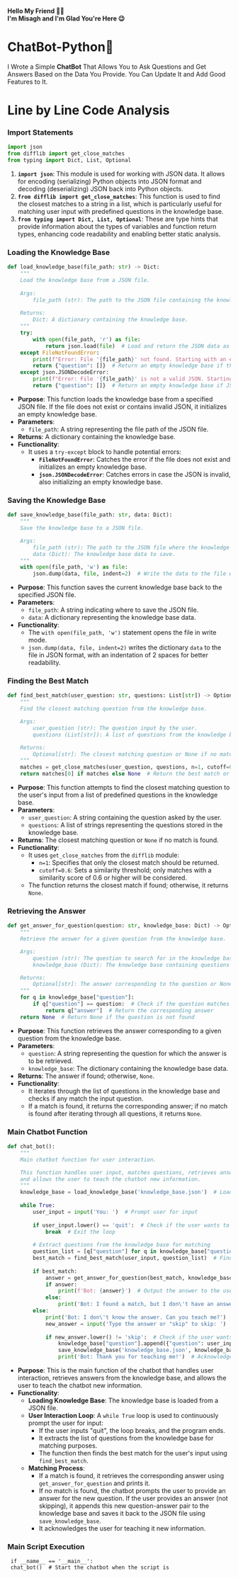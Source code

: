 __Hello My Friend 👋🏻__ <br>
__I'm Misagh and I'm Glad You're Here 😉__

# ChatBot-Python🐍
I Wrote a Simple __ChatBot__ That Allows You to Ask Questions and Get Answers Based on the Data You Provide. You Can Update It and Add Good Features to It.

# Line by Line Code Analysis

### Import Statements

```python
import json
from difflib import get_close_matches
from typing import Dict, List, Optional
```

1. **`import json`**: This module is used for working with JSON data. It allows for encoding (serializing) Python objects into JSON format and decoding (deserializing) JSON back into Python objects.
2. **`from difflib import get_close_matches`**: This function is used to find the closest matches to a string in a list, which is particularly useful for matching user input with predefined questions in the knowledge base.
3. **`from typing import Dict, List, Optional`**: These are type hints that provide information about the types of variables and function return types, enhancing code readability and enabling better static analysis.

### Loading the Knowledge Base

```python
def load_knowledge_base(file_path: str) -> Dict:
    """
    Load the knowledge base from a JSON file.
    
    Args:
        file_path (str): The path to the JSON file containing the knowledge base.
    
    Returns:
        Dict: A dictionary containing the knowledge base.
    """
    try:
        with open(file_path, 'r') as file:
            return json.load(file)  # Load and return the JSON data as a dictionary
    except FileNotFoundError:
        print(f"Error: File '{file_path}' not found. Starting with an empty knowledge base.")
        return {"question": []}  # Return an empty knowledge base if the file is not found
    except json.JSONDecodeError:
        print(f"Error: File '{file_path}' is not a valid JSON. Starting with an empty knowledge base.")
        return {"question": []}  # Return an empty knowledge base if JSON is invalid
```

- **Purpose**: This function loads the knowledge base from a specified JSON file. If the file does not exist or contains invalid JSON, it initializes an empty knowledge base.
- **Parameters**: 
  - `file_path`: A string representing the file path of the JSON file.
- **Returns**: A dictionary containing the knowledge base.
- **Functionality**:
  - It uses a `try-except` block to handle potential errors:
    - **`FileNotFoundError`**: Catches the error if the file does not exist and initializes an empty knowledge base.
    - **`json.JSONDecodeError`**: Catches errors in case the JSON is invalid, also initializing an empty knowledge base.

### Saving the Knowledge Base

```python
def save_knowledge_base(file_path: str, data: Dict):
    """
    Save the knowledge base to a JSON file.

    Args:
        file_path (str): The path to the JSON file where the knowledge base will be saved.
        data (Dict): The knowledge base data to save.
    """
    with open(file_path, 'w') as file:
        json.dump(data, file, indent=2)  # Write the data to the file with indentation for readability
```

- **Purpose**: This function saves the current knowledge base back to the specified JSON file.
- **Parameters**: 
  - `file_path`: A string indicating where to save the JSON file.
  - `data`: A dictionary representing the knowledge base data.
- **Functionality**:
  - The `with open(file_path, 'w')` statement opens the file in write mode.
  - `json.dump(data, file, indent=2)` writes the dictionary `data` to the file in JSON format, with an indentation of 2 spaces for better readability.

### Finding the Best Match

```python
def find_best_match(user_question: str, questions: List[str]) -> Optional[str]:
    """
    Find the closest matching question from the knowledge base.

    Args:
        user_question (str): The question input by the user.
        questions (List[str]): A list of questions from the knowledge base.

    Returns:
        Optional[str]: The closest matching question or None if no match is found.
    """
    matches = get_close_matches(user_question, questions, n=1, cutoff=0.6)  # Find the closest match
    return matches[0] if matches else None  # Return the best match or None if no match is found
```

- **Purpose**: This function attempts to find the closest matching question to the user's input from a list of predefined questions in the knowledge base.
- **Parameters**:
  - `user_question`: A string containing the question asked by the user.
  - `questions`: A list of strings representing the questions stored in the knowledge base.
- **Returns**: The closest matching question or `None` if no match is found.
- **Functionality**:
  - It uses `get_close_matches` from the `difflib` module:
    - `n=1`: Specifies that only the closest match should be returned.
    - `cutoff=0.6`: Sets a similarity threshold; only matches with a similarity score of 0.6 or higher will be considered.
  - The function returns the closest match if found; otherwise, it returns `None`.

### Retrieving the Answer

```python
def get_answer_for_question(question: str, knowledge_base: Dict) -> Optional[str]:
    """
    Retrieve the answer for a given question from the knowledge base.

    Args:
        question (str): The question to search for in the knowledge base.
        knowledge_base (Dict): The knowledge base containing questions and answers.

    Returns:
        Optional[str]: The answer corresponding to the question or None if not found.
    """
    for q in knowledge_base["question"]:
        if q["question"] == question:  # Check if the question matches
            return q["answer"]  # Return the corresponding answer
    return None  # Return None if the question is not found
```

- **Purpose**: This function retrieves the answer corresponding to a given question from the knowledge base.
- **Parameters**:
  - `question`: A string representing the question for which the answer is to be retrieved.
  - `knowledge_base`: The dictionary containing the knowledge base data.
- **Returns**: The answer if found; otherwise, `None`.
- **Functionality**:
  - It iterates through the list of questions in the knowledge base and checks if any match the input question.
  - If a match is found, it returns the corresponding answer; if no match is found after iterating through all questions, it returns `None`.

### Main Chatbot Function

```python
def chat_bot():
    """
    Main chatbot function for user interaction.

    This function handles user input, matches questions, retrieves answers,
    and allows the user to teach the chatbot new information.
    """
    knowledge_base = load_knowledge_base('knowledge_base.json')  # Load the knowledge base from the file
    
    while True:
        user_input = input('You: ')  # Prompt user for input
        
        if user_input.lower() == 'quit':  # Check if the user wants to exit
            break  # Exit the loop
        
        # Extract questions from the knowledge base for matching
        question_list = [q["question"] for q in knowledge_base["question"]]
        best_match = find_best_match(user_input, question_list)  # Find the best match for the user's question
        
        if best_match:
            answer = get_answer_for_question(best_match, knowledge_base)  # Retrieve the answer
            if answer:
                print(f'Bot: {answer}')  # Output the answer to the user
            else:
                print('Bot: I found a match, but I don\'t have an answer for it.')
        else:
            print('Bot: I don\'t know the answer. Can you teach me?')
            new_answer = input('Type the answer or "skip" to skip: ')  # Prompt for a new answer
            
            if new_answer.lower() != 'skip':  # Check if the user wants to provide an answer
                knowledge_base["question"].append({"question": user_input, "answer": new_answer})  # Add new question and answer
                save_knowledge_base('knowledge_base.json', knowledge_base)  # Save the updated knowledge base
                print('Bot: Thank you for teaching me!')  # Acknowledge the new information
```

- **Purpose**: This is the main function of the chatbot that handles user interaction, retrieves answers from the knowledge base, and allows the user to teach the chatbot new information.
- **Functionality**:
  - **Loading Knowledge Base**: The knowledge base is loaded from a JSON file.
  - **User Interaction Loop**: A `while True` loop is used to continuously prompt the user for input:
    - If the user inputs "quit", the loop breaks, and the program ends.
    - It extracts the list of questions from the knowledge base for matching purposes.
    - The function then finds the best match for the user's input using `find_best_match`.
  - **Matching Process**:
    - If a match is found, it retrieves the corresponding answer using `get_answer_for_question` and prints it.
    - If no match is found, the chatbot prompts the user to provide an answer for the new question. If the user provides an answer (not skipping), it appends this new question-answer pair to the knowledge base and saves it back to the JSON file using `save_knowledge_base`.
    - It acknowledges the user for teaching it new information.

### Main Script Execution

``
if __name__ == '__main__':`` <br>
   `` chat_bot()  # Start the chatbot when the script is`` <br>
